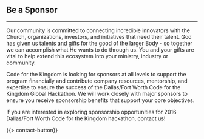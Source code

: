 ## Be a Sponsor
---

Our community is committed to connecting incredible innovators with the Church, organizations, investors, and initiatives that need their talent. God has given us talents and gifts for the good of the larger Body - so together we can accomplish what He wants to do through us. You and your gifts are vital to help extend this ecosystem into your ministry, industry or community.

Code for the Kingdom is looking for sponsors at all levels to support the program financially and contribute company resources, mentorship, and expertise to ensure the success of the Dallas/Fort Worth Code for the Kingdom Global Hackathon.  We will work closely with major sponsors to ensure you receive sponsorship benefits that support your core objectives. 

If you are interested in exploring sponsorship opportunities for 2016 Dallas/Fort Worth Code for the Kingdom hackathon, contact us!

{{> contact-button}}
